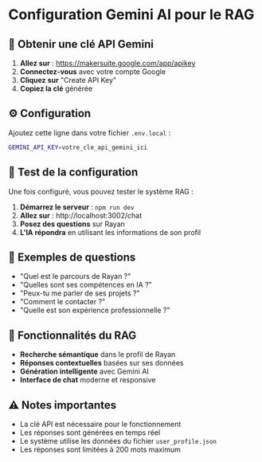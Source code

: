 # Configuration Gemini AI pour le RAG

## 🔑 Obtenir une clé API Gemini

1. **Allez sur** : https://makersuite.google.com/app/apikey
2. **Connectez-vous** avec votre compte Google
3. **Cliquez sur** "Create API Key"
4. **Copiez la clé** générée

## ⚙️ Configuration

Ajoutez cette ligne dans votre fichier `.env.local` :

```bash
GEMINI_API_KEY=votre_cle_api_gemini_ici
```

## 🧪 Test de la configuration

Une fois configuré, vous pouvez tester le système RAG :

1. **Démarrez le serveur** : `npm run dev`
2. **Allez sur** : http://localhost:3002/chat
3. **Posez des questions** sur Rayan
4. **L'IA répondra** en utilisant les informations de son profil

## 📝 Exemples de questions

- "Quel est le parcours de Rayan ?"
- "Quelles sont ses compétences en IA ?"
- "Peux-tu me parler de ses projets ?"
- "Comment le contacter ?"
- "Quelle est son expérience professionnelle ?"

## 🔧 Fonctionnalités du RAG

- **Recherche sémantique** dans le profil de Rayan
- **Réponses contextuelles** basées sur ses données
- **Génération intelligente** avec Gemini AI
- **Interface de chat** moderne et responsive

## ⚠️ Notes importantes

- La clé API est nécessaire pour le fonctionnement
- Les réponses sont générées en temps réel
- Le système utilise les données du fichier `user_profile.json`
- Les réponses sont limitées à 200 mots maximum
